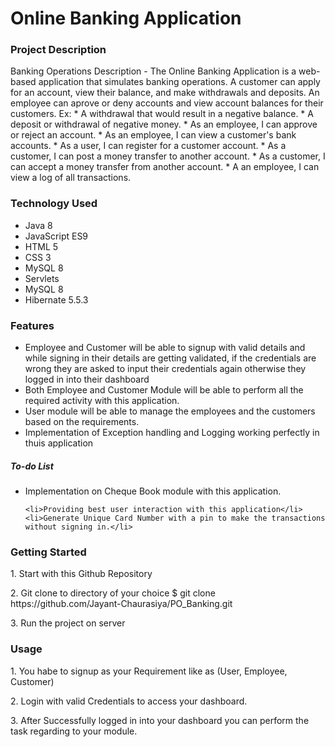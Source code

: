 <h1>
Online Banking Application
</h1>
<h3> Project Description</h3>

<p>Banking Operations Description - The Online Banking Application is a web-based application that simulates banking operations. A customer can apply for an account, view their balance, and make withdrawals and deposits. An employee can aprove or deny accounts and view account balances for their customers.  Ex: * A withdrawal that would result in a negative balance. * A deposit or withdrawal of negative money. * As an employee, I can approve or reject an account. * As an employee, I can view a customer's bank accounts. * As a user, I can register for a customer account. * As a customer, I can post a money transfer to another account. * As a customer, I can accept a money transfer from another account. * A an employee, I can view a log of all transactions. </p>


<h3>Technology Used</h3>
<ul>
  <li>
    Java 8
  </li>  
   <li>
    JavaScript ES9
  </li> <li>
    HTML 5
  </li> <li>
    CSS 3
  </li> <li>
    MySQL 8
  </li>
   <li>
   Servlets
  </li>
   <li>
    MySQL 8
  </li>
  <li>
  Hibernate 5.5.3
  </li>
  
  </ul>
  
  <h3>Features</h3>
 <ul>
  <li>Employee and Customer will be able to signup with valid details and while signing in their details are getting validated, if the credentials are wrong they are asked to input their credentials again otherwise  they logged in into their dashboard</li>
    <li>Both Employee and Customer Module will be able to perform all the required activity with this application.</li>
    <li>User module will be able to manage the employees and the customers based on the requirements.</li>
  <li>Implementation of Exception handling and Logging working perfectly in thuis application</li>
</ul>
   
   <h5>   To-do List</h5>
 <ul>
  <li>Implementation on Cheque Book module with this application.</li>
  
    <li>Providing best user interaction with this application</li>
    <li>Generate Unique Card Number with a pin to make the transactions without signing in.</li>
</ul>
   


<h3>Getting Started</h3>
<p>1. Start with this Github Repository</p>
<p>2. Git clone to directory of your choice $ git clone https://github.com/Jayant-Chaurasiya/PO_Banking.git</p>

<p>3. Run the project on server</p>


<h3>Usage</h3>
<p>1. You habe to signup as your Requirement like as (User, Employee, Customer)</p>

<p>2. Login with valid Credentials to access your dashboard.</p>

<p>3. After Successfully logged in into your dashboard you can perform the task regarding to your module.</p>





 


